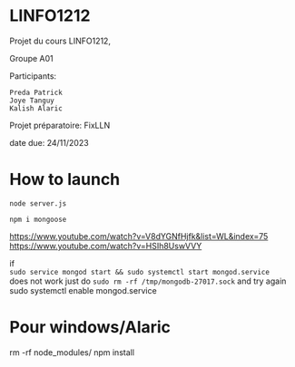 # LINFO1212
Projet du cours LINFO1212, 

Groupe A01

Participants:
```
Preda Patrick
Joye Tanguy
Kalish Alaric
```
Projet préparatoire: FixLLN

date due: 24/11/2023

<!-- make a title woth the name: Launch -->
# How to launch
```
node server.js
```

`npm i mongoose`

https://www.youtube.com/watch?v=V8dYGNfHjfk&list=WL&index=75
https://www.youtube.com/watch?v=HSIh8UswVVY

if  \
```sudo service mongod start && sudo systemctl start mongod.service``` \
does not work just do `sudo rm -rf /tmp/mongodb-27017.sock` and try again
sudo systemctl enable mongod.service



# Pour windows/Alaric
rm -rf node_modules/
npm install